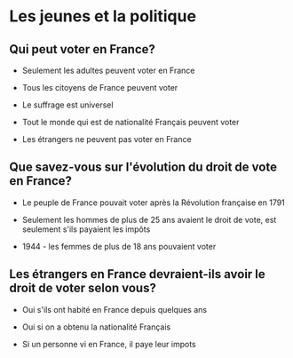 # Les jeunes et la politique

## Qui peut voter en France?

- Seulement les adultes peuvent voter en France

- Tous les citoyens de France peuvent voter

- Le suffrage est universel

- Tout le monde qui est de nationalité Français peuvent voter

- Les étrangers ne peuvent pas voter en France

## Que savez-vous sur l'évolution du droit de vote en France?

- Le peuple de France pouvait voter après la Révolution française en 1791

- Seulement les hommes de plus de 25 ans avaient le droit de vote, est seulement s'ils payaient les impôts

- 1944 - les femmes de plus de 18 ans pouvaient voter

## Les étrangers en France devraient-ils avoir le droit de voter selon vous?

- Oui s'ils ont habité en France depuis quelques ans

- Oui si on a obtenu la nationalité Français

- Si un personne vi en France, il paye leur impots